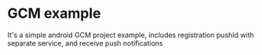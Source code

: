 GCM example
==========
It's a simple android GCM project example, includes registration pushId with separate service, and receive push notifications
